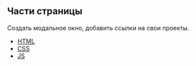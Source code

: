  **Части страницы**
---

Создать модальное окно, добавить ссылки на свои проекты.

 + [HTML](https://github.com/Kalinin-Alexander/landingPage/blob/main/My_page/index.html)
  + [CSS](https://github.com/Kalinin-Alexander/landingPage/blob/main/My_page/style.css)
  + [JS](https://github.com/Kalinin-Alexander/landingPage/blob/main/My_page/script.js)
